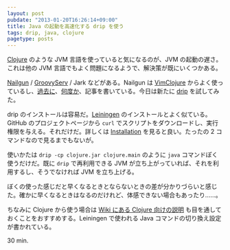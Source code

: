 ```yaml
---
layout: post
pubdate: "2013-01-20T16:26:14+09:00"
title: Java の起動を高速化する drip を使う
tags: drip, java, clojure
pagetype: posts
---
```

[Clojure][clojure] のような JVM 言語を使っていると気になるのが、JVM の起動の遅さ。これは他の JVM 言語でもよく問題になるようで、解決策が既にいくつかある。

[Nailgun][nailgun] / [GroovyServ][groovyserv] / Jark などがある。Nailgun は [VimClojure][vimclojure] からよく使っているし、[過去に](/2012/06/25/fix/)、[何度か](/2012/06/28/vimclojure/)、記事を書いている。今日は新たに [drip][drip] を試してみた。

drip のインストールは容易だ。[Leiningen][leiningen] のインストールとよく似ている。GitHub のプロジェクトページから `curl` でスクリプトをダウンロードし、実行権限を与える。それだけだ。詳しくは [Installation](https://github.com/flatland/drip#installation) を見ると良い。たったの 2 コマンドなので見るまでもないが。

使いかたは `drip -cp clojure.jar clojure.main` のように `java` コマンドぽく使うだけだ。既に `drip` で再利用できる JVM が立ち上がっていれば、それを利用するし、そうでなければ JVM を立ち上げる。

ぼくの使った感じだと早くなるときとならないときの差が分かりづらいと感じた。確かに早くなるときはなるのだけれど、体感できない場合もあったり……。

ちなみに Clojure から使う場合は [Wiki にある Clojure 向けの説明](https://github.com/flatland/drip/wiki/Clojure) も目を通しておくことをおすすめする。Leiningen で使われる Java コマンドの切り換え設定が書かれている。

30 min.

[drip]: https://github.com/flatland/drip
[leiningen]: http://github.com/technomancy/leiningen/
[clojure]: http://clojure.org/
[github]: https://github.com/
[nailgun]: http://www.martiansoftware.com/nailgun/
[groovyserv]: http://kobo.github.com/groovyserv/
[vimclojure]: https://bitbucket.org/kotarak/vimclojure/

